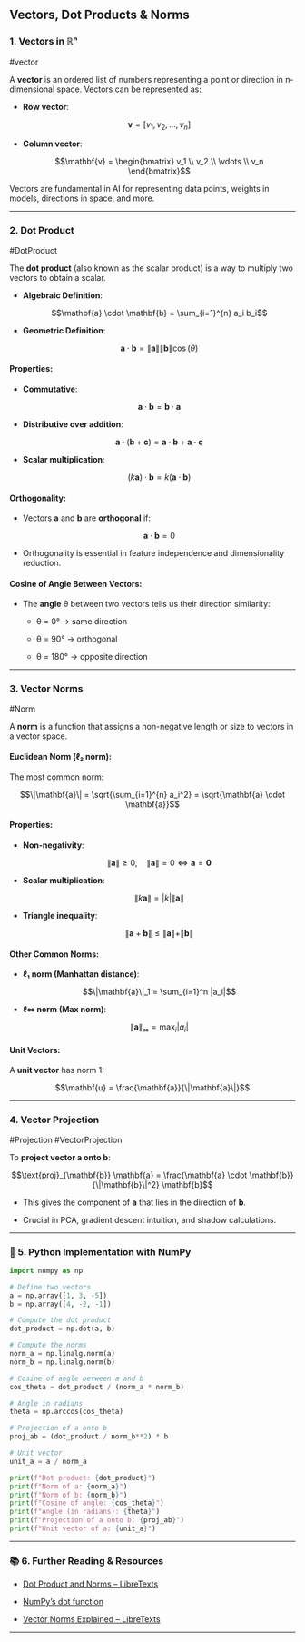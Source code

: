 ## Vectors, Dot Products & Norms

### 1. Vectors in ℝⁿ

#vector

A **vector** is an ordered list of numbers representing a point or direction in n-dimensional space. Vectors can be represented as:

- **Row vector**:
    
    $$\mathbf{v} = [v_1, v_2, \dots, v_n]$$
- **Column vector**:
    
    $$\mathbf{v} = \begin{bmatrix} v_1 \\ v_2 \\ \vdots \\ v_n \end{bmatrix}$$

Vectors are fundamental in AI for representing data points, weights in models, directions in space, and more.

---

### 2. Dot Product

#DotProduct

The **dot product** (also known as the scalar product) is a way to multiply two vectors to obtain a scalar.

- **Algebraic Definition**:
    
    $$\mathbf{a} \cdot \mathbf{b} = \sum_{i=1}^{n} a_i b_i$$
- **Geometric Definition**:
    
    $$\mathbf{a} \cdot \mathbf{b} = \|\mathbf{a}\| \|\mathbf{b}\| \cos(\theta)$$

#### Properties:

- **Commutative**:
    
    $$\mathbf{a} \cdot \mathbf{b} = \mathbf{b} \cdot \mathbf{a}$$
- **Distributive over addition**:
    
    $$\mathbf{a} \cdot (\mathbf{b} + \mathbf{c}) = \mathbf{a} \cdot \mathbf{b} + \mathbf{a} \cdot \mathbf{c}$$
- **Scalar multiplication**:
    
    $$(k\mathbf{a}) \cdot \mathbf{b} = k(\mathbf{a} \cdot \mathbf{b})$$

#### Orthogonality:

- Vectors **a** and **b** are **orthogonal** if:
    
    $$\mathbf{a} \cdot \mathbf{b} = 0$$
- Orthogonality is essential in feature independence and dimensionality reduction.
    

#### Cosine of Angle Between Vectors:

- The **angle** θ between two vectors tells us their direction similarity:
    
    - θ = 0° → same direction
        
    - θ = 90° → orthogonal
        
    - θ = 180° → opposite direction
        

---

### 3. Vector Norms

#Norm

A **norm** is a function that assigns a non-negative length or size to vectors in a vector space.

#### **Euclidean Norm (ℓ₂ norm)**:

The most common norm:

$$\|\mathbf{a}\| = \sqrt{\sum_{i=1}^{n} a_i^2} = \sqrt{\mathbf{a} \cdot \mathbf{a}}$$

#### Properties:

- **Non-negativity**:
    
    $$\|\mathbf{a}\| \geq 0,\quad \|\mathbf{a}\| = 0 \Leftrightarrow \mathbf{a} = \mathbf{0}$$
- **Scalar multiplication**:
    
    $$\|k\mathbf{a}\| = |k| \|\mathbf{a}\|$$
- **Triangle inequality**:
    
    $$\|\mathbf{a} + \mathbf{b}\| \leq \|\mathbf{a}\| + \|\mathbf{b}\|$$

#### Other Common Norms:

- **ℓ₁ norm (Manhattan distance)**:
    
    $$\|\mathbf{a}\|_1 = \sum_{i=1}^n |a_i|$$
- **ℓ∞ norm (Max norm)**:
    
    $$\|\mathbf{a}\|_\infty = \max_i |a_i|$$

####  Unit Vectors:

A **unit vector** has norm 1:

$$\mathbf{u} = \frac{\mathbf{a}}{\|\mathbf{a}\|}$$

---

###  4. Vector Projection

#Projection #VectorProjection

To **project vector a onto b**:

$$\text{proj}_{\mathbf{b}} \mathbf{a} = \frac{\mathbf{a} \cdot \mathbf{b}}{\|\mathbf{b}\|^2} \mathbf{b}$$

- This gives the component of **a** that lies in the direction of **b**.
    
- Crucial in PCA, gradient descent intuition, and shadow calculations.
    

---

### 🐍 5. Python Implementation with NumPy

```python
import numpy as np

# Define two vectors
a = np.array([1, 3, -5])
b = np.array([4, -2, -1])

# Compute the dot product
dot_product = np.dot(a, b)

# Compute the norms
norm_a = np.linalg.norm(a)
norm_b = np.linalg.norm(b)

# Cosine of angle between a and b
cos_theta = dot_product / (norm_a * norm_b)

# Angle in radians
theta = np.arccos(cos_theta)

# Projection of a onto b
proj_ab = (dot_product / norm_b**2) * b

# Unit vector
unit_a = a / norm_a

print(f"Dot product: {dot_product}")
print(f"Norm of a: {norm_a}")
print(f"Norm of b: {norm_b}")
print(f"Cosine of angle: {cos_theta}")
print(f"Angle (in radians): {theta}")
print(f"Projection of a onto b: {proj_ab}")
print(f"Unit vector of a: {unit_a}")
```
---

### 📚 6. Further Reading & Resources

- [Dot Product and Norms – LibreTexts](https://math.libretexts.org/Bookshelves/Linear_Algebra/A_First_Course_in_Linear_Algebra_\(Kuttler\)/04%3A_R/4.07%3A_The_Dot_Product)
    
- [NumPy’s dot function](https://numpy.org/doc/stable/reference/generated/numpy.dot.html)
    
- [Vector Norms Explained – LibreTexts](https://math.libretexts.org/Bookshelves/Linear_Algebra/Book%3A_Linear_Algebra_\(Schilling_Nachtergaele_and_Lankham\)/09%3A_Inner_product_spaces/9.02%3A_Norms)
    

---